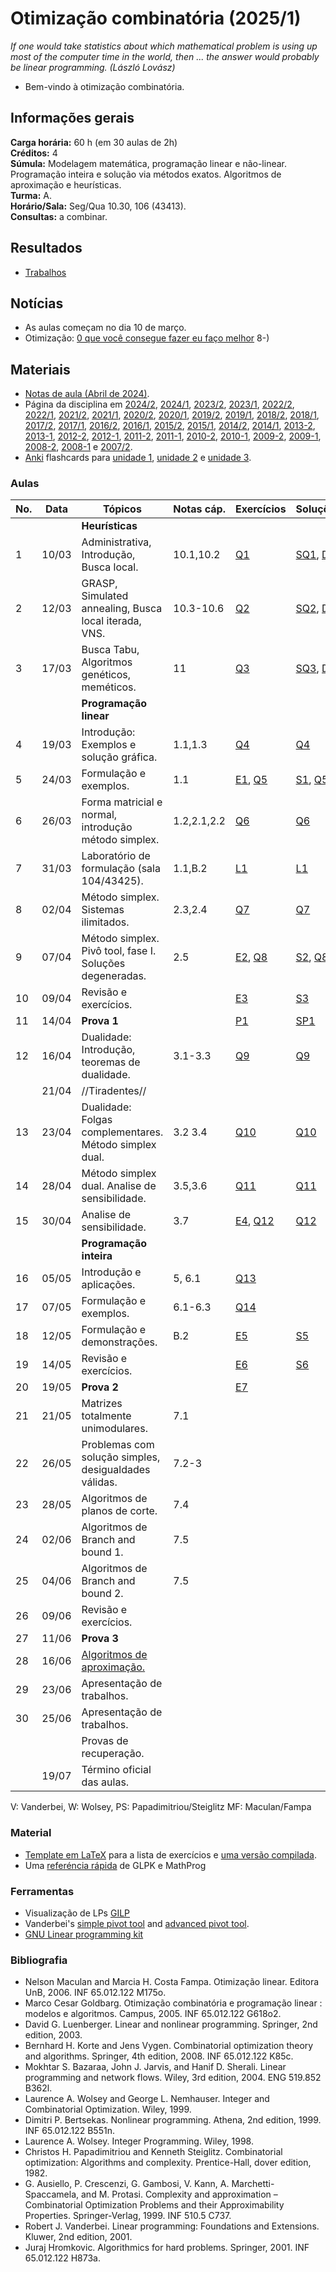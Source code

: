 # Otimização combinatória (2025/1)

*If one would take statistics about which mathematical problem is using up most of the computer time in the world, then ... the answer would probably be linear programming. (László Lovász)*

* Bem-vindo à otimização combinatória.

## Informações gerais

**Carga horária:** 60 h (em 30 aulas de 2h)\
**Créditos:** 4\
**Súmula:** Modelagem matemática, programação linear e não-linear. Programação inteira e solução via métodos exatos. Algoritmos de aproximação e heurísticas.\
**Turma:** A.\
**Horário/Sala:** Seg/Qua 10.30, 106 (43413).\
**Consultas:** a combinar.

## Resultados

* [Trabalhos](2025-1-Trabalhos)

## Notícias

* As aulas começam no dia 10 de março.
* Otimização: [0 que você consegue fazer eu faço melhor](https://youtu.be/Dc38La-Xvog|tudo) 8-)

## Materiais

* [Notas de aula (Abril de 2024)](assets/notas-e76bc7.pdf).
* Página da disciplina em [2024/2](2024-2), [2024/1](2024-1), [2023/2](2023-2), [2023/1](2023-1), [2022/2](2022-2), [2022/1](2022-1), [2021/2](2021-2), [2021/1](2021-1), [2020/2](2020-2), [2020/1](2020-1), [2019/2](2019-2), [2019/1](2019-1), [2018/2](2018-2), [2018/1](2018-1), [2017/2](2017-2), [2017/1](2017-1), [2016/2](2016-2), [2016/1](2016-1), [2015/2](2015-2), [2015/1](2015-1), [2014/2](2014-2), [2014/1](2014-1), [2013-2](2013-2), [2013-1](2013-1), [2012-2](2012-2), [2012-1](2012-1), [2011-2](2011-2), [2011-1](2011-1), [2010-2](2010-2), [2010-1](2010-1), [2009-2](2009-2), [2009-1](2009-1), [2008-2](2008-2), [2008-1](2008-1) e [2007/2](2007-2).
* [Anki](https://apps.ankiweb.net) flashcards para [unidade 1](<http://www.inf.ufrgs.br/~mrpritt/oc/Otimização combinatória_U1.apkg>), [unidade 2](<http://www.inf.ufrgs.br/~mrpritt/oc/Otimização combinatória_U2.apkg>) e [unidade 3](<http://www.inf.ufrgs.br/~mrpritt/oc/Otimização combinatória_U3.apkg>).

### Aulas

| No. | Data  | Tópicos                                       | Notas cáp. | Exercícios                     | Soluções                                                                                             | Leitura                                                                                                                             |
|-----|-------|-----------------------------------------------|------------|--------------------------------|------------------------------------------------------------------------------------------------------|---------------------------------------------------------------------------------------------------------------------------------------|
|     |       | **Heurísticas** |            |                                |                                                                                                      |                                                                                                                                       |
| 1   | 10/03 | Administrativa, Introdução, Busca local.      | 10.1,10.2  | [Q1](assets/qh0120251.pdf)            | [SQ1](assets/sqh0120251.pdf), [D1](https://nbviewer.org/url/github.com/mrpritt/otimizacao-combinatoria/blob/main/demos/D01-tsp-h1.ipynb) |                                                                                                                                       |
| 2   | 12/03 | GRASP, Simulated annealing, Busca local iterada, VNS. | 10.3-10.6 | [Q2](assets/qh0220251.pdf)            | [SQ2](assets/sqh0220251.pdf), [D2](https://nbviewer.org/url/github.com/mrpritt/otimizacao-combinatoria/blob/main/demos/D02-tsp-h2.ipynb) |                                                                                                                                       |
| 3   | 17/03 | Busca Tabu, Algoritmos genéticos, meméticos.  | 11         | [Q3](assets/qh0320251.pdf)            | [SQ3](assets/sqh0320251.pdf), [D3](https://nbviewer.org/url/github.com/mrpritt/otimizacao-combinatoria/blob/main/demos/D03-tsp-h3.ipynb) |                                                                                                                                       |
|     |       | **Programação linear** |            |                                |                                                                                                      |                                                                                                                                       |
| 4   | 19/03 | Introdução: Exemplos e solução gráfica.       | 1.1,1.3    | [Q4](assets/q0120251.pdf)             | [Q4](assets/sq0120251.pdf)                                                                                  | [V1](http://dx.doi.org/10.1007/978-1-4614-7630-6_1),MF1,2                                                                              |
| 5   | 24/03 | Formulação e exemplos.                        | 1.1        | [E1](assets/e0120251.pdf), [Q5](assets/q0220251.pdf) | [S1](assets/se0120251.pdf), [Q5](assets/sq0220251.pdf)                                                             | [V1](http://dx.doi.org/10.1007/978-1-4614-7630-6_1),MF2                                                                                |
| 6   | 26/03 | Forma matricial e normal, introdução método simplex. | 1.2,2.1,2.2 | [Q6](assets/q0320251.pdf)             | [Q6](assets/sq0320251.pdf)                                                                                  | [V2](http://dx.doi.org/10.1007/978-1-4614-7630-6_2),[[http://dx.doi.org/10.1007/978-1-4614-7630-6_6|V6]],MF2,3                      |
| 7   | 31/03 | Laboratório de formulação (sala 104/43425).   | 1.1,B.2    | [L1](assets/l0220251.pdf)             | [L1](assets/sl0220251.pdf)                                                                                  |                                                                                                                                       |
| 8   | 02/04 | Método simplex. Sistemas ilimitados.          | 2.3,2.4    | [Q7](assets/q0420251.pdf)             | [Q7](assets/sq0420251.pdf)                                                                                  | [V2](http://dx.doi.org/10.1007/978-1-4614-7630-6_2),MF3.{1,2}                                                                           |
| 9   | 07/04 | Método simplex. Pivô tool, fase I. Soluções degeneradas. | 2.5 | [E2](assets/e0420251.pdf), [Q8](assets/q0520251.pdf) | [S2](assets/se0420251.pdf), [Q8](assets/sq0520251.pdf)                                                             | [V2](http://dx.doi.org/10.1007/978-1-4614-7630-6_2),MF3.3                                                                               |
| 10  | 09/04 | Revisão e exercícios.                         |            | [E3](assets/e0320251.pdf)             | [S3](assets/se0320251.pdf)                                                                                  | [V3](http://dx.doi.org/10.1007/978-1-4614-7630-6_3),MF3.6                                                                               |
| 11  | 14/04 | **Prova 1** |            | [P1](assets/p0120251.pdf)             | [SP1](assets/sp0120251.pdf)                                                                                 |                                                                                                                                       |
| 12  | 16/04 | Dualidade: Introdução, teoremas de dualidade. | 3.1-3.3    | [Q9](assets/q0620251.pdf)             | [Q9](assets/sq0620251.pdf)                                                                                  | [V5](http://dx.doi.org/10.1007/978-1-4614-7630-6_5),MF4                                                                                |
|     | 21/04 | //Tiradentes//                                |            |                                |                                                                                                      |                                                                                                                                       |
| 13  | 23/04 | Dualidade: Folgas complementares. Método simplex dual. | 3.2 3.4 | [Q10](assets/q0720251.pdf)            | [Q10](assets/sq0720251.pdf)                                                                                 |                                                                                                                                       |
| 14  | 28/04 | Método simplex dual. Analise de sensibilidade. | 3.5,3.6   | [Q11](assets/q0820251.pdf)            | [Q11](assets/sq0820251.pdf)                                                                                 | [V6](http://dx.doi.org/10.1007/978-1-4614-7630-6_6),V7.1                                                                               |
| 15  | 30/04 | Analise de sensibilidade.                     | 3.7        | [E4](assets/e0420251.pdf), [Q12](assets/q0920251.pdf) | [Q12](assets/sq0920251.pdf)                                                                                 | [V6](http://dx.doi.org/10.1007/978-1-4614-7630-6_6),V7.1                                                                               |
|     |       | **Programação inteira** |            |                                |                                                                                                      |                                                                                                                                       |
| 16  | 05/05 | Introdução e aplicações.                      | 5, 6.1     | [Q13](assets/q1020251.pdf)            |                                                                                                      | [V23](http://dx.doi.org/10.1007/978-1-4614-7630-6_23), [W1.{1-4}](https://onlinelibrary.wiley.com/doi/10.1002/9781119606475.ch1),PS13.1 |
| 17  | 07/05 | Formulação e exemplos.                        | 6.1-6.3    | [Q14](assets/q1120251.pdf)            |                                                                                                      | [W1.{5-7}](https://onlinelibrary.wiley.com/doi/10.1002/9781119606475.ch1),PS13.1                                                        |
| 18  | 12/05 | Formulação e demonstrações.                   | B.2        | [E5](assets/e0520251.pdf)             | [S5](assets/se0520251.pdf)                                                                                  |                                                                                                                                       |
| 19  | 14/05 | Revisão e exercícios.                         |            | [E6](assets/e0620251.pdf)             | [S6](assets/se0620251.pdf)                                                                                  |                                                                                                                                       |
| 20  | 19/05 | **Prova 2** |            | [E7](assets/e0720251.pdf)             |                                                                                                      |                                                                                                                                       |
| 21  | 21/05 | Matrizes totalmente unimodulares.             | 7.1        |                                |                                                                                                      | [W3.{1,2}](https://onlinelibrary.wiley.com/doi/10.1002/9781119606475.ch1),K5.4,PS13.2                                                |
| 22  | 26/05 | Problemas com solução simples, desigualdades válidas. | 7.2-3 |                                |                                                                                                      | [W3.{3,4}](https://onlinelibrary.wiley.com/doi/10.1002/9781119606475.ch1),PS13.2,W8.{1-4}                                            |
| 23  | 28/05 | Algoritmos de planos de corte.                | 7.4        |                                |                                                                                                      | [W8.{5,6}](https://onlinelibrary.wiley.com/doi/10.1002/9781119606475.ch8),PS14.1                                                     |
| 24  | 02/06 | Algoritmos de Branch and bound 1.             | 7.5        |                                |                                                                                                      | [W7](https://onlinelibrary.wiley.com/doi/10.1002/9781119606475.ch7),G5.2.3                                                               |
| 25  | 04/06 | Algoritmos de Branch and bound 2.             | 7.5        |                                |                                                                                                      | [W7](https://onlinelibrary.wiley.com/doi/10.1002/9781119606475.ch7),G5.2.3                                                               |
| 26  | 09/06 | Revisão e exercícios.                         |            |                                |                                                                                                      |                                                                                                                                       |
| 27  | 11/06 | **Prova 3** |            |                                |                                                                                                      |                                                                                                                                       |
| 28  | 16/06 | [Algoritmos de aproximação.](:inf05010:apr)   |            |                                |                                                                                                      |                                                                                                                                       |
| 29  | 23/06 | Apresentação de trabalhos.                   |            |                                |                                                                                                      |                                                                                                                                       |
| 30  | 25/06 | Apresentação de trabalhos.                   |            |                                |                                                                                                      |                                                                                                                                       |
|     |       | Provas de recuperação.                        |            |                                |                                                                                                      |                                                                                                                                       |
|     | 19/07 | Término oficial das aulas.                    |            |                                |                                                                                                      |                                                                                                                                       |

V: Vanderbei, W: Wolsey, PS: Papadimitriou/Steiglitz MF: Maculan/Fampa

### Material

* [Template em LaTeX](assets/r.tex) para a lista de exercícios e [uma versão compilada](assets/r.pdf).
* Uma [referéncia rápida](assets/GLPK-quickref.pdf) de GLPK e MathProg

### Ferramentas

* Visualização de LPs [GILP](https://gilp.henryrobbins.com/en/latest/examples/index.html)
* Vanderbei's [simple pivot tool](http://www.princeton.edu/~rvdb/JAVA/pivot/simple.html) and [advanced pivot tool](https://vanderbei.princeton.edu/JAVA/pivot/advanced.html).
* [GNU Linear programming kit](http://www.gnu.org/software/glpk)

### Bibliografia

* Nelson Maculan and Marcia H. Costa Fampa. Otimização linear. Editora UnB, 2006. INF 65.012.122 M175o.
* Marco Cesar Goldbarg. Otimização combinatória e programação linear : modelos e algoritmos. Campus, 2005. INF 65.012.122 G618o2.
* David G. Luenberger. Linear and nonlinear programming. Springer, 2nd edition, 2003.
* Bernhard H. Korte and Jens Vygen. Combinatorial optimization theory and algorithms. Springer, 4th edition, 2008. INF 65.012.122 K85c.
* Mokhtar S. Bazaraa, John J. Jarvis, and Hanif D. Sherali. Linear programming and network flows. Wiley, 3rd edition, 2004. ENG 519.852 B362l.
* Laurence A. Wolsey and George L. Nemhauser. Integer and Combinatorial Optimization. Wiley, 1999.
* Dimitri P. Bertsekas. Nonlinear programming. Athena, 2nd edition, 1999. INF 65.012.122 B551n.
* Laurence A. Wolsey. Integer Programming. Wiley, 1998.
* Christos H. Papadimitriou and Kenneth Steiglitz. Combinatorial optimization: Algorithms and complexity. Prentice-Hall, dover edition, 1982.
* G. Ausiello, P. Crescenzi, G. Gambosi, V. Kann, A. Marchetti-Spaccamela, and M. Protasi. Complexity and approximation – Combinatorial Optimization Problems and their Approximability Properties. Springer-Verlag, 1999. INF 510.5 C737.
* Robert J. Vanderbei. Linear programming: Foundations and Extensions. Kluwer, 2nd edition, 2001.
* Juraj Hromkovic. Algorithmics for hard problems. Springer, 2001. INF 65.012.122 H873a.
